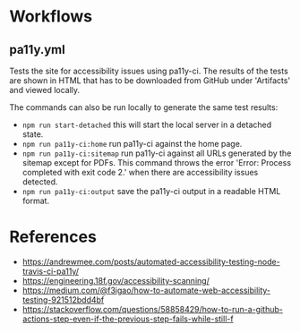 # Workflows

## pa11y.yml

Tests the site for accessibility issues using pa11y-ci. The results of the tests are shown in HTML that has to be
downloaded from GitHub under 'Artifacts' and viewed locally.

The commands can also be run locally to generate the same test results:

* `npm run start-detached` this will start the local server in a detached state.
* `npm run pa11y-ci:home` run pa11y-ci against the home page.
* `npm run pa11y-ci:sitemap` run pa11y-ci against all URLs generated by the sitemap except for PDFs. This command throws
  the error 'Error: Process completed with exit code 2.' when there are accessibility issues detected.
* `npm run pa11y-ci:output` save the pa11y-ci output in a readable HTML format.

# References

* https://andrewmee.com/posts/automated-accessibility-testing-node-travis-ci-pa11y/
* https://engineering.18f.gov/accessibility-scanning/
* https://medium.com/@f3igao/how-to-automate-web-accessibility-testing-921512bdd4bf
* https://stackoverflow.com/questions/58858429/how-to-run-a-github-actions-step-even-if-the-previous-step-fails-while-still-f